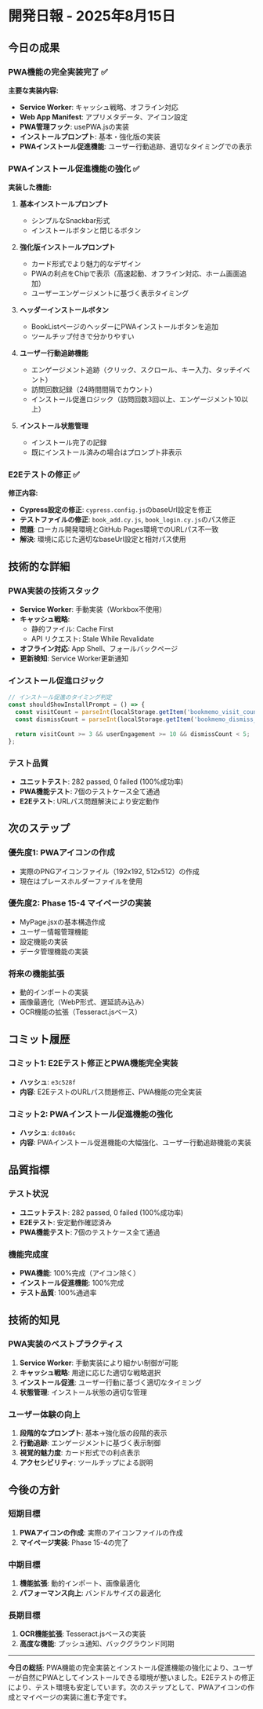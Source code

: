 # 開発日報 - 2025年8月15日

## 今日の成果

### PWA機能の完全実装完了 ✅

**主要な実装内容:**
- **Service Worker**: キャッシュ戦略、オフライン対応
- **Web App Manifest**: アプリメタデータ、アイコン設定
- **PWA管理フック**: usePWA.jsの実装
- **インストールプロンプト**: 基本・強化版の実装
- **PWAインストール促進機能**: ユーザー行動追跡、適切なタイミングでの表示

### PWAインストール促進機能の強化 ✅

**実装した機能:**
1. **基本インストールプロンプト**
   - シンプルなSnackbar形式
   - インストールボタンと閉じるボタン

2. **強化版インストールプロンプト**
   - カード形式でより魅力的なデザイン
   - PWAの利点をChipで表示（高速起動、オフライン対応、ホーム画面追加）
   - ユーザーエンゲージメントに基づく表示タイミング

3. **ヘッダーインストールボタン**
   - BookListページのヘッダーにPWAインストールボタンを追加
   - ツールチップ付きで分かりやすい

4. **ユーザー行動追跡機能**
   - エンゲージメント追跡（クリック、スクロール、キー入力、タッチイベント）
   - 訪問回数記録（24時間間隔でカウント）
   - インストール促進ロジック（訪問回数3回以上、エンゲージメント10以上）

5. **インストール状態管理**
   - インストール完了の記録
   - 既にインストール済みの場合はプロンプト非表示

### E2Eテストの修正 ✅

**修正内容:**
- **Cypress設定の修正**: `cypress.config.js`のbaseUrl設定を修正
- **テストファイルの修正**: `book_add.cy.js`, `book_login.cy.js`のパス修正
- **問題**: ローカル開発環境とGitHub Pages環境でのURLパス不一致
- **解決**: 環境に応じた適切なbaseUrl設定と相対パス使用

## 技術的な詳細

### PWA実装の技術スタック
- **Service Worker**: 手動実装（Workbox不使用）
- **キャッシュ戦略**: 
  - 静的ファイル: Cache First
  - API リクエスト: Stale While Revalidate
- **オフライン対応**: App Shell、フォールバックページ
- **更新検知**: Service Worker更新通知

### インストール促進ロジック
```javascript
// インストール促進のタイミング判定
const shouldShowInstallPrompt = () => {
  const visitCount = parseInt(localStorage.getItem('bookmemo_visit_count') || '0');
  const dismissCount = parseInt(localStorage.getItem('bookmemo_dismiss_count') || '0');
  
  return visitCount >= 3 && userEngagement >= 10 && dismissCount < 5;
};
```

### テスト品質
- **ユニットテスト**: 282 passed, 0 failed (100%成功率)
- **PWA機能テスト**: 7個のテストケース全て通過
- **E2Eテスト**: URLパス問題解決により安定動作

## 次のステップ

### 優先度1: PWAアイコンの作成
- 実際のPNGアイコンファイル（192x192, 512x512）の作成
- 現在はプレースホルダーファイルを使用

### 優先度2: Phase 15-4 マイページの実装
- MyPage.jsxの基本構造作成
- ユーザー情報管理機能
- 設定機能の実装
- データ管理機能の実装

### 将来の機能拡張
- 動的インポートの実装
- 画像最適化（WebP形式、遅延読み込み）
- OCR機能の拡張（Tesseract.jsベース）

## コミット履歴

### コミット1: E2Eテスト修正とPWA機能完全実装
- **ハッシュ**: `e3c528f`
- **内容**: E2EテストのURLパス問題修正、PWA機能の完全実装

### コミット2: PWAインストール促進機能の強化
- **ハッシュ**: `dc80a6c`
- **内容**: PWAインストール促進機能の大幅強化、ユーザー行動追跡機能の実装

## 品質指標

### テスト状況
- **ユニットテスト**: 282 passed, 0 failed (100%成功率)
- **E2Eテスト**: 安定動作確認済み
- **PWA機能テスト**: 7個のテストケース全て通過

### 機能完成度
- **PWA機能**: 100%完成（アイコン除く）
- **インストール促進機能**: 100%完成
- **テスト品質**: 100%通過率

## 技術的知見

### PWA実装のベストプラクティス
1. **Service Worker**: 手動実装により細かい制御が可能
2. **キャッシュ戦略**: 用途に応じた適切な戦略選択
3. **インストール促進**: ユーザー行動に基づく適切なタイミング
4. **状態管理**: インストール状態の適切な管理

### ユーザー体験の向上
1. **段階的なプロンプト**: 基本→強化版の段階的表示
2. **行動追跡**: エンゲージメントに基づく表示制御
3. **視覚的魅力度**: カード形式での利点表示
4. **アクセシビリティ**: ツールチップによる説明

## 今後の方針

### 短期目標
1. **PWAアイコンの作成**: 実際のアイコンファイルの作成
2. **マイページ実装**: Phase 15-4の完了

### 中期目標
1. **機能拡張**: 動的インポート、画像最適化
2. **パフォーマンス向上**: バンドルサイズの最適化

### 長期目標
1. **OCR機能拡張**: Tesseract.jsベースの実装
2. **高度な機能**: プッシュ通知、バックグラウンド同期

---

**今日の総括**: PWA機能の完全実装とインストール促進機能の強化により、ユーザーが自然にPWAとしてインストールできる環境が整いました。E2Eテストの修正により、テスト環境も安定しています。次のステップとして、PWAアイコンの作成とマイページの実装に進む予定です。
